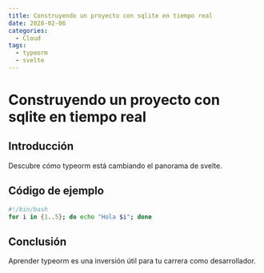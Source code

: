 ```yaml
---
title: Construyendo un proyecto con sqlite en tiempo real
date: 2028-02-06
categories:
  - Cloud
tags:
  - typeorm
  - svelte
---
```


# Construyendo un proyecto con sqlite en tiempo real

## Introducción

Descubre cómo typeorm está cambiando el panorama de svelte.

## Código de ejemplo

```bash
#!/bin/bash
for i in {1..5}; do echo "Hola $i"; done
```

## Conclusión

Aprender typeorm es una inversión útil para tu carrera como desarrollador.